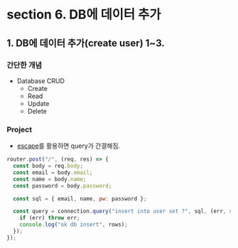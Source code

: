 # section 6. DB에 데이터 추가

## 1. DB에 데이터 추가(create user) 1~3.

### 간단한 개념

- Database CRUD
  - Create
  - Read
  - Update
  - Delete

### Project

- [escape](https://github.com/mysqljs/mysql#escaping-query-values)를 활용하면 query가 간결해짐.

```javascript
router.post("/", (req, res) => {
  const body = req.body;
  const email = body.email;
  const name = body.name;
  const password = body.password;

  const sql = { email, name, pw: password };

  const query = connection.query("insert into user set ?", sql, (err, rows) => {
    if (err) throw err;
    console.log("ok db insert", rows);
  });
});
```
